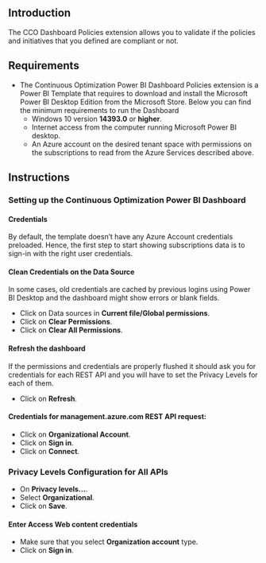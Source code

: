 
## Introduction

The CCO Dashboard Policies extension allows you to validate if the policies and initiatives that you defined are compliant or not. 



## Requirements

- The Continuous Optimization Power BI Dashboard Policies extension is a Power BI Template that requires to download and install the Microsoft Power BI Desktop Edition from the Microsoft Store. Below you can find the minimum requirements to run the Dashboard
    -	Windows 10 version **14393.0** or **higher**.
    -	Internet access from the computer running Microsoft Power BI desktop.
    - An Azure account on the desired tenant space with permissions on the subscriptions to read from the Azure Services described above.

## Instructions

### Setting up the Continuous Optimization Power BI Dashboard
#### Credentials
By default, the template doesn’t have any Azure Account credentials preloaded. Hence, the first step to start showing subscriptions data is to sign-in with the right user credentials.

#### Clean Credentials on the Data Source
In some cases, old credentials are cached by previous logins using Power BI Desktop and the dashboard might show errors or blank fields.

- Click on Data sources in **Current file/Global permissions**.
- Click on **Clear Permissions**.
- Click on **Clear All Permissions**.

#### Refresh the dashboard
If the permissions and credentials are properly flushed it should ask you for credentials for each REST API and you will have to set the Privacy Levels for each of them.

- Click on **Refresh**.
  
#### Credentials for <span>management.azure.com</span> REST API request:
- Click on **Organizational Account**.
- Click on **Sign in**.
- Click on **Connect**.


### Privacy Levels Configuration for All APIs
- On **Privacy levels…**.
- Select **Organizational**.
- Click on **Save**.


#### Enter Access Web content credentials

- Make sure that you select **Organization account** type.
- Click on **Sign in**.
  
